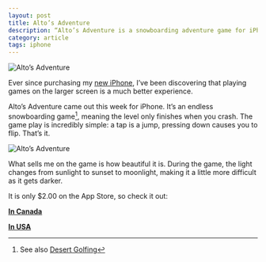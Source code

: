 ```yaml
---
layout: post
title: Alto’s Adventure
description: “Alto’s Adventure is a snowboarding adventure game for iPhone. Beautiful, simple, fun.”
category: article    
tags: iphone
---
```


![Alto’s Adventure](http://www.foursides.ca/images/alto2.jpg "Alto's Adventure")

Ever since purchasing my [new iPhone](http://www.foursides.ca/New-Year-New-Phone/ "New Year New Phone"), I’ve been discovering that playing games on the larger screen is a much better experience. 

Alto’s Adventure came out this week for iPhone. It’s an endless snowboarding game[^1], meaning the level only finishes when you crash. The game play is incredibly simple: a tap is a jump, pressing down causes you to flip. That’s it. 

![Alto’s Adventure](http://www.foursides.ca/images/alto.jpg "Alto's Adventure")

What sells me on the game is how beautiful it is. During the game, the light changes from sunlight to sunset to moonlight, making it a little more difficult as it gets darker. 

It is only $2.00 on the App Store, so check it out:

**[In Canada](https://itunes.apple.com/ca/app/altos-adventure/id950812012?mt=8&uo=4&at=10l4Qt "App Store | Canada")**

**[In USA](https://itunes.apple.com/us/app/altos-adventure/id950812012?mt=8&uo=4&at=10l4Qt "Alto's Adventure")**

[^1]:	See also [Desert Golfing](https://itunes.apple.com/us/app/desert-golfing/id902062673?mt=8&uo=4&at=10l4Qt "Desert Golfing")